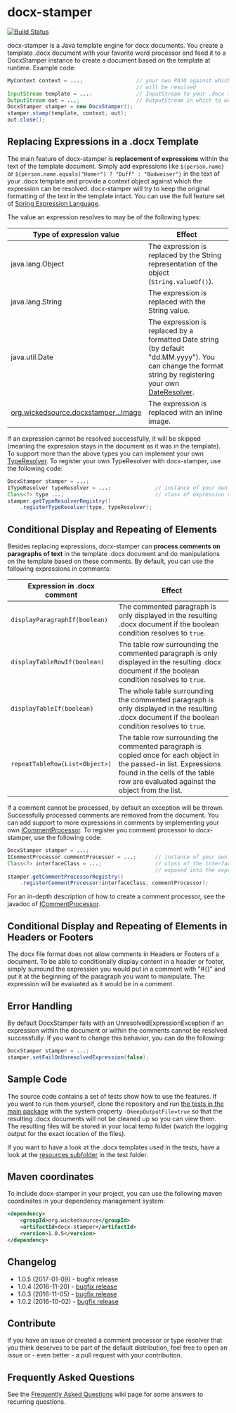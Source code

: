 # docx-stamper

[![Build Status](https://travis-ci.org/thombergs/docx-stamper.png?branch=master)](https://travis-ci.org/thombergs/docx-stamper)

docx-stamper is a Java template engine for docx documents. You create a template .docx document with your favorite word processor
and feed it to a DocxStamper instance to create a document based on the template at runtime. Example code:
```java
MyContext context = ...;                 // your own POJO against which expressions found in the template
                                         // will be resolved
InputStream template = ...;              // InputStream to your .docx template file
OutputStream out = ...;                  // OutputStream in which to write the resulting .docx document
DocxStamper stamper = new DocxStamper();
stamper.stamp(template, context, out);
out.close();
```

## Replacing Expressions in a .docx Template
The main feature of docx-stamper is **replacement of expressions** within the text of the template document. Simply add expressions like `${person.name}` or `${person.name.equals("Homer") ? "Duff" : "Budweiser"}` in the text of your .docx template and provide a context object against which the expression can be resolved. docx-stamper will try to keep the original formatting of the text in the template intact. You can use the full feature set of [Spring Expression Language](http://docs.spring.io/spring/docs/current/spring-framework-reference/html/expressions.html).

The value an expression resolves to may be of the following types:

| Type of expression value | Effect  |
| ---|---|
| java.lang.Object | The expression is replaced by the String representation of the object (`String.valueOf()`).
| java.lang.String | The expression is replaced with the String value.|
| java.util.Date   | The expression is replaced by a formatted Date string (by default "dd.MM.yyyy"). You can change the format string by registering your own [DateResolver](http://thombergs.github.io/docx-stamper/apidocs/org/wickedsource/docxstamper/replace/typeresolver/DateResolver.html).|
| [org.wickedsource.docxstamper...Image](http://thombergs.github.io/docx-stamper/apidocs/org/wickedsource/docxstamper/replace/typeresolver/image/Image.html) | The expression is replaced with an inline image.|

If an expression cannot be resolved successfully, it will be skipped (meaning the expression stays in the document as it was in the template). To support more than the above types you can implement your own [TypeResolver](http://thombergs.github.io/docx-stamper/apidocs/org/wickedsource/docxstamper/api/typeresolver/ITypeResolver.html). To register your own TypeResolver with docx-stamper, use the following code:

```java
DocxStamper stamper = ...;              
ITypeResolver typeResolver = ...;              // instance of your own ITypeResolver implementation
Class<?> type ...;                             // class of expression values your resolver handles
stamper.getTypeResolverRegistry()
    .registerTypeResolver(type, typeResolver);
```

## Conditional Display and Repeating of Elements
Besides replacing expressions, docx-stamper can **process comments on paragraphs of text** in the template .docx document and do manipulations on the template based on these comments. By default, you can use the following expressions in comments:

| Expression in .docx comment       | Effect  |
| --------------------------------- |---------|
| `displayParagraphIf(boolean)`     | The commented paragraph is only displayed in the resulting .docx document if the boolean condition resolves to `true`.|
| `displayTableRowIf(boolean)`      | The table row surrounding the commented paragraph is only displayed in the resulting .docx document if the boolean condition resolves to `true`.|
| `displayTableIf(boolean)`      | The whole table surrounding the commented paragraph is only displayed in the resulting .docx document if the boolean condition resolves to `true`.|
| `repeatTableRow(List<Object>)`      | The table row surrounding the commented paragraph is copied once for each object in the passed-in list. Expressions found in the cells of the table row are evaluated against the object from the list.

If a comment cannot be processed, by default an exception will be thrown. Successfully processed comments are removed from the document. You can add support to more expressions in comments by implementing your own [ICommentProcessor](http://thombergs.github.io/docx-stamper/apidocs/org/wickedsource/docxstamper/api/commentprocessor/ICommentProcessor.html). To register you comment processor to docx-stamper, use the following code:

```java
DocxStamper stamper = ...;              
ICommentProcessor commentProcessor = ...;      // instance of your own ICommentProcessor implementation
Class<?> interfaceClass = ...;                 // class of the interface that defines the methods that are
                                               // exposed into the expression language
stamper.getCommentProcessorRegistry()
    .registerCommentProcessor(interfaceClass, commentProcessor);
```
For an in-depth description of how to create a comment processor, see the javadoc of [ICommentProcessor](http://thombergs.github.io/docx-stamper/apidocs/org/wickedsource/docxstamper/api/commentprocessor/ICommentProcessor.html).

## Conditional Display and Repeating of Elements in Headers or Footers
The docx file format does not allow comments in Headers or Footers of a document. To be able to conditionally display content in a header or footer, simply surround the expression you would put in a comment with "#{}" and put it at the beginning of the paragraph you want to manipulate. The expression will be evaluated as it would be in a comment.

## Error Handling
By default DocxStamper fails with an UnresolvedExpressionException if an expression within the document or within the comments cannot be resolved successfully. If you want to change this behavior, you can do the following:

```java
DocxStamper stamper = ...;
stamper.setFailOnUnresolvedExpression(false);
```

## Sample Code
The source code contains a set of tests show how to use the features. If you want to run them yourself, clone the repository and run [the tests in the main package](https://github.com/thombergs/docx-stamper/tree/master/src/test/java/org/wickedsource/docxstamper) with the system property `-DkeepOutputFile=true` so that the resulting .docx documents will not be cleaned up so you can view them. The resulting files will be stored in your local temp folder (watch the logging output for the exact location of the files).

If you want to have a look at the .docx templates used in the tests, have a look at the [resources subfolder](https://github.com/thombergs/docx-stamper/tree/master/src/test/resources/org/wickedsource/docxstamper) in the test folder.

## Maven coordinates
To include docx-stamper in your project, you can use the following maven coordinates in your dependency management system:

```xml
<dependency>
    <groupId>org.wickedsource</groupId>
    <artifactId>docx-stamper</artifactId>
    <version>1.0.5</version>
</dependency>
```

## Changelog
* 1.0.5 (2017-01-09) - bugfix release
* 1.0.4 (2016-11-20) - [bugfix release](https://github.com/thombergs/docx-stamper/issues?q=is%3Aissue+milestone%3A1.0.4+is%3Aclosed)
* 1.0.3 (2016-11-05) - [bugfix release](https://github.com/thombergs/docx-stamper/issues?q=is%3Aissue+milestone%3A1.0.3+is%3Aclosed)
* 1.0.2 (2016-10-02) - [bugfix release](https://github.com/thombergs/docx-stamper/issues?q=is%3Aissue+milestone%3A1.0.2+is%3Aclosed)

## Contribute
If you have an issue or created a comment processor or type resolver that you think deserves to be part of the default distribution, feel free to open an issue or - even better - a pull request with your contribution.

## Frequently Asked Questions
See the [Frequently Asked Questions](https://github.com/thombergs/docx-stamper/wiki/Frequently-Asked-Questions) wiki page for some answers to recurring questions.


